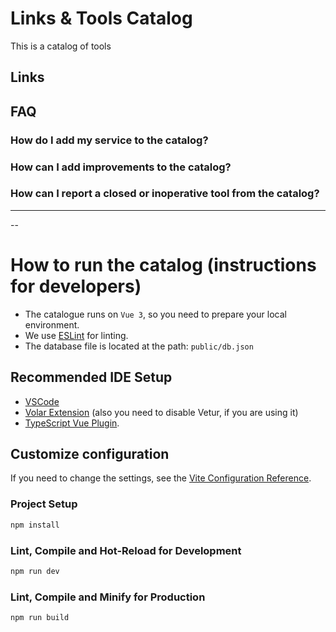 # Links & Tools Catalog
This is a catalog of tools 

## Links


## FAQ
### How do I add my service to the catalog?



### How can I add improvements to the catalog?


### How can I report a closed or inoperative tool from the catalog?

---

--

# How to run the catalog (instructions for developers)

- The catalogue runs on `Vue 3`, so you need to prepare your local environment.
- We use [ESLint](https://eslint.org/) for linting.
- The database file is located at the path: `public/db.json`

## Recommended IDE Setup

- [VSCode](https://code.visualstudio.com/)
- [Volar Extension](https://marketplace.visualstudio.com/items?itemName=Vue.volar) (also you need to disable Vetur, if you are using it) 
- [TypeScript Vue Plugin](https://marketplace.visualstudio.com/items?itemName=Vue.vscode-typescript-vue-plugin).

## Customize configuration

If you need to change the settings, see the [Vite Configuration Reference](https://vitejs.dev/config/).

### Project Setup

```sh
npm install
```

### Lint, Compile and Hot-Reload for Development

```sh
npm run dev
```

### Lint, Compile and Minify for Production

```sh
npm run build
```
